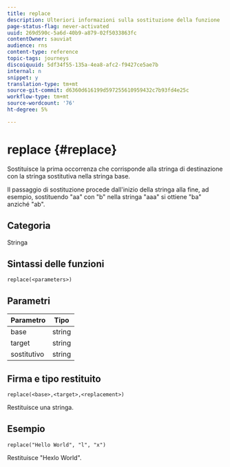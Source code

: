 ```yaml
---
title: replace
description: Ulteriori informazioni sulla sostituzione della funzione
page-status-flag: never-activated
uuid: 269d590c-5a6d-40b9-a879-02f5033863fc
contentOwner: sauviat
audience: rns
content-type: reference
topic-tags: journeys
discoiquuid: 5df34f55-135a-4ea8-afc2-f9427ce5ae7b
internal: n
snippet: y
translation-type: tm+mt
source-git-commit: d6360d616199d597255610959432c7b93fd4e25c
workflow-type: tm+mt
source-wordcount: '76'
ht-degree: 5%

---
```



# replace {#replace}

Sostituisce la prima occorrenza che corrisponde alla stringa di destinazione con la stringa sostitutiva nella stringa base.

Il passaggio di sostituzione procede dall&#39;inizio della stringa alla fine, ad esempio, sostituendo &quot;aa&quot; con &quot;b&quot; nella stringa &quot;aaa&quot; si ottiene &quot;ba&quot; anziché &quot;ab&quot;.

## Categoria

Stringa

## Sintassi delle funzioni

`replace(<parameters>)`

## Parametri

| Parametro | Tipo |
|-----------|--------------|
| base | string |
| target | string |
| sostitutivo | string |

## Firma e tipo restituito

`replace(<base>,<target>,<replacement>)`

Restituisce una stringa.

## Esempio

`replace("Hello World", "l", "x")`

Restituisce &quot;Hexlo World&quot;.

